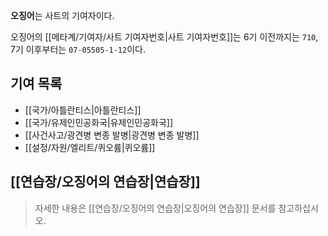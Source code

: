 **오징어**는 사트의 기여자이다.

오징어의 [[메타계/기여자/사트 기여자번호|사트 기여자번호]]는 6기 이전까지는 `710`, 7기 이후부터는 `07-05505-1-12`이다.

## 기여 목록
- [[국가/아틀란티스|아틀란티스]]
- [[국가/유제인민공화국|유제인민공화국]]
- [[사건사고/광견병 변종 발병|광견병 변종 발병]]
- [[설정/자원/엘리트/퀴오륨|퀴오륨]]

## [[연습장/오징어의 연습장|연습장]]
> 자세한 내용은 [[연습장/오징어의 연습장|오징어의 연습장]] 문서를 참고하십시오.